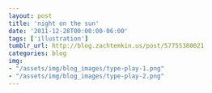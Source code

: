 ```yaml
---
layout: post
title: 'night on the sun'
date: '2011-12-28T00:00:00-06:00'
tags: ['illustration']
tumblr_url: http://blog.zachtemkin.us/post/57755380021
categories: blog
img:
- "/assets/img/blog_images/type-play-1.png" 
- "/assets/img/blog_images/type-play-2.png" 
---
```

